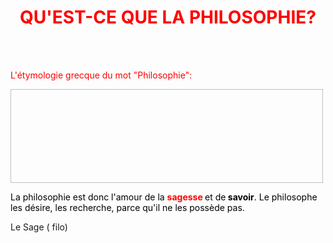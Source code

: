 <meta chartes="utf-8" />
<html>
 <head><style>
    #para1{
        text-align:center;
        color:red
    }
    #para2{
        text-align:left;
        color:red
    }
    #para3{
        text-align:left;
        color:#000000
    }

 </style></head>

 <body>
 <h1 id="para1">QU'EST-CE QUE LA PHILOSOPHIE?</h1>
 <br>
 <br>
 <p id="para2">L'étymologie grecque du mot "Philosophie":</p>
 <img scr="![filo](https://gist.github.com/user-attachments/assets/79b5f097-e6e4-4d46-a692-591b7a50b486)" width="500" height="150"/>
 <p id="para3"> La philosophie est donc l'amour de la <b style="color:red;"> sagesse </b> et de<b color="red"> savoir</b>. Le philosophe les désire, les recherche, parce qu'il ne les possède pas.  </p>
 <p>Le Sage ( filo)</p>
 </body>
</html>


 
 
